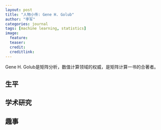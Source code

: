 ```yaml
---
layout: post
title: "人物小传: Gene H. Golub"
author: "李军"
categories: journal
tags: [machine learning, statistics]
image:
  feature: 
  teaser: 
  credit:
  creditlink:
---
```


Gene H. Golub是矩阵分析，数值计算领域的权威，是矩阵计算一书的合著者。

## 生平

## 学术研究

## 趣事
